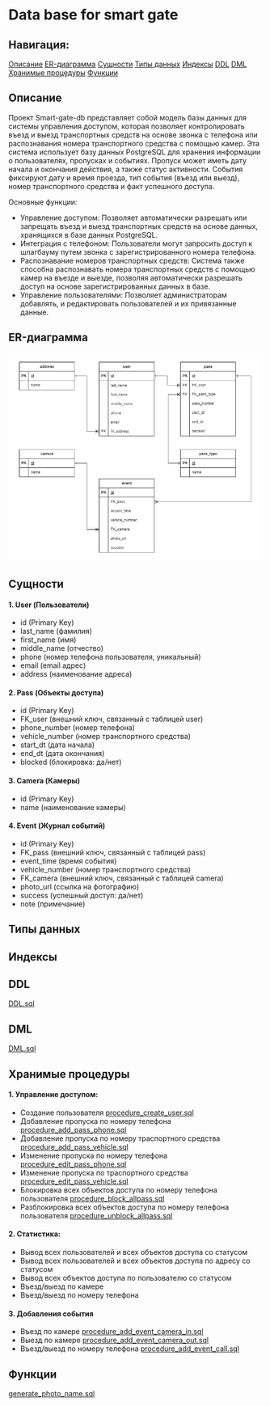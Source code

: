 # Data base for smart gate

## Навигация:
[Описание](#title1)
[ER-диаграмма](#title2)
[Сущности](#title3)
[Типы данных](#title4)
[Индексы](#title5)
[DDL](#title6)
[DML](#title7)
[Хранимые процедуры](#title8)
[Функции](#title9)


## <a id="title1">Описание</a>
Проект Smart-gate-db представляет собой модель базы данных для системы управления доступом, которая позволяет контролировать въезд и выезд транспортных средств на основе звонка с телефона или распознавания номера транспортного средства с помощью камер. Эта система использует базу данных PostgreSQL для хранения информации о пользователях, пропусках и событиях.
Пропуск может иметь дату начала и окончания действия, а также статус активности. События фиксируют дату и время проезда, тип события (въезд или выезд), номер транспортного средства и факт успешного доступа.

Основные функции:  
- Управление доступом: Позволяет автоматически разрешать или запрещать въезд и выезд транспортных средств на основе данных, хранящихся в базе данных PostgreSQL.  
- Интеграция с телефоном: Пользователи могут запросить доступ к шлагбауму путем звонка с зарегистрированного номера телефона.  
- Распознавание номеров транспортных средств: Система также способна распознавать номера транспортных средств с помощью камер на въезде и выезде, позволяя автоматически разрешать доступ на основе зарегистрированных данных в базе.  
- Управление пользователями: Позволяет администраторам добавлять, и редактировать пользователей и их привязанные данные.  

## <a id="title2">ER-диаграмма</a>
![](erd.png)
## <a id="title3">Сущности</a>
#### 1. User (Пользователи)
- id (Primary Key)
- last_name (фамилия)
- first_name (имя)
- middle_name (отчество)
- phone (номер телефона пользователя, уникальный)
- email (email адрес)
- address (наименование адреса)

#### 2. Pass (Объекты доступа)
- id (Primary Key)
- FK_user (внешний ключ, связанный с таблицей user)
- phone_number (номер телефона)
- vehicle_number (номер транспортного средства)
- start_dt (дата начала)
- end_dt (дата окончания)
- blocked (блокировка: да/нет)

#### 3. Camera (Камеры)  
- id (Primary Key)
- name  (наименование камеры)

#### 4. Event (Журнал событий)
- id (Primary Key)
- FK_pass (внешний ключ, связанный с таблицей pass)
- event_time (время события)
- vehicle_number (номер транспортного средства)
- FK_camera (внешний ключ, связанный с таблицей camera)
- photo_url (cсылка на фотографию)
- success (успешный доступ: да/нет)
- note (примечание)

## <a id="title4">Типы данных</a>

## <a id="title5">Индексы</a>

## <a id="title6">DDL</a>
[DDL.sql](DDL.sql)
## <a id="title7">DML</a>
[DML.sql](DML.sql)
## <a id="title8">Хранимые процедуры</a>
#### 1. Управление доступом:
- Создание пользователя [procedure_create_user.sql](procedure_create_user.sql)
- Добавление пропуска по номеру телефона [procedure_add_pass_phone.sql](procedure_add_pass_phone.sql)
- Добавление пропуска по номеру траспортного средства [procedure_add_pass_vehicle.sql](procedure_add_pass_vehicle.sql)
- Изменение пропуска по номеру телефона [procedure_edit_pass_phone.sql](procedure_edit_pass_phone.sql)
- Изменение пропуска по траспортного средства [procedure_edit_pass_vehicle.sql](procedure_edit_pass_vehicle.sql)
- Блокировка всех объектов доступа по номеру телефона пользователя [procedure_block_allpass.sql](procedure_block_allpass.sql)
- Разблокировка всех объектов доступа по номеру телефона пользователя [procedure_unblock_allpass.sql](procedure_unblock_allpass.sql)

#### 2. Статистика:
- Вывод всех пользователей и всех объектов доступа со статусом
- Вывод всех пользователей и всех объектов доступа по адресу со статусом
- Вывод всех объектов доступа по пользователю со статусом
- Въезд/выезд по камере
- Въезд/выезд  по номеру телефона

#### 3. Добавления события
- Въезд по камере [procedure_add_event_camera_in.sql](procedure_add_event_camera_in.sql)
- Выезд по камере [procedure_add_event_camera_out.sql](procedure_add_event_camera_out.sql)
- Въезд/выезд по номеру телефона [procedure_add_event_call.sql](procedure_add_event_call.sql)
## <a id="title9">Функции</a>
[generate_photo_name.sql](function_generate_photo_name.sql)

